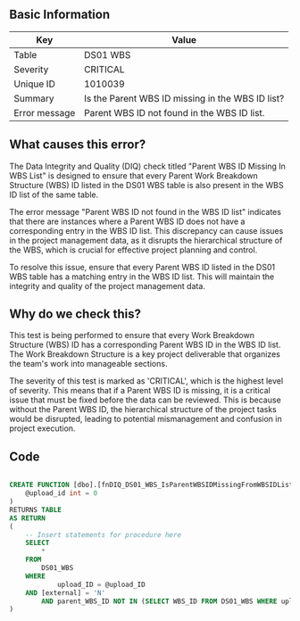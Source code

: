 ## Basic Information
| Key         | Value          |
|-------------|----------------|
| Table       | DS01 WBS |
| Severity    | CRITICAL |
| Unique ID   | 1010039   |
| Summary     | Is the Parent WBS ID missing in the WBS ID list? |
| Error message | Parent WBS ID not found in the WBS ID list. |

## What causes this error?

The Data Integrity and Quality (DIQ) check titled "Parent WBS ID Missing In WBS List" is designed to ensure that every Parent Work Breakdown Structure (WBS) ID listed in the DS01 WBS table is also present in the WBS ID list of the same table. 

The error message "Parent WBS ID not found in the WBS ID list" indicates that there are instances where a Parent WBS ID does not have a corresponding entry in the WBS ID list. This discrepancy can cause issues in the project management data, as it disrupts the hierarchical structure of the WBS, which is crucial for effective project planning and control.

To resolve this issue, ensure that every Parent WBS ID listed in the DS01 WBS table has a matching entry in the WBS ID list. This will maintain the integrity and quality of the project management data.
## Why do we check this?

This test is being performed to ensure that every Work Breakdown Structure (WBS) ID has a corresponding Parent WBS ID in the WBS ID list. The Work Breakdown Structure is a key project deliverable that organizes the team's work into manageable sections.

The severity of this test is marked as 'CRITICAL', which is the highest level of severity. This means that if a Parent WBS ID is missing, it is a critical issue that must be fixed before the data can be reviewed. This is because without the Parent WBS ID, the hierarchical structure of the project tasks would be disrupted, leading to potential mismanagement and confusion in project execution.

## Code

```sql

CREATE FUNCTION [dbo].[fnDIQ_DS01_WBS_IsParentWBSIDMissingFromWBSIDList] (
	@upload_id int = 0
)
RETURNS TABLE
AS RETURN
(
    -- Insert statements for procedure here
	SELECT 
		* 
	FROM 
		DS01_WBS
	WHERE 
			upload_ID = @upload_ID
    AND [external] = 'N'
		AND parent_WBS_ID NOT IN (SELECT WBS_ID FROM DS01_WBS WHERE upload_ID=@upload_ID)
)
```
